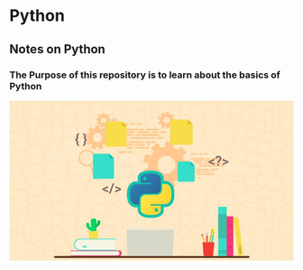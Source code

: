 # Python
## Notes on Python   
### The Purpose of this repository is to learn about the basics of Python    
![alt text](https://github.com/DaveG-P/Python/blob/master/Python.jpg) 
